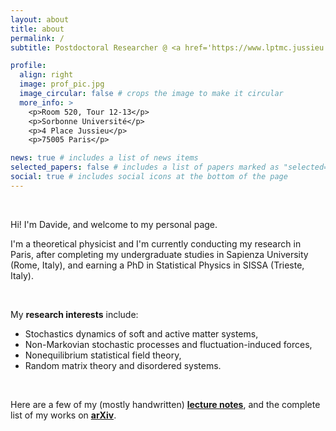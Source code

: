 ```yaml
---
layout: about
title: about
permalink: /
subtitle: Postdoctoral Researcher @ <a href='https://www.lptmc.jussieu.fr/users/venturelli'>LPTMC</a>, Sorbonne Université (Paris, France)

profile:
  align: right
  image: prof_pic.jpg
  image_circular: false # crops the image to make it circular
  more_info: >
    <p>Room 520, Tour 12-13</p>
    <p>Sorbonne Université</p>
    <p>4 Place Jussieu</p>
    <p>75005 Paris</p>

news: true # includes a list of news items
selected_papers: false # includes a list of papers marked as "selected={true}"
social: true # includes social icons at the bottom of the page
---
```


<p>&nbsp;</p>
Hi! I'm Davide, and welcome to my personal page.

I'm a theoretical physicist and I'm currently conducting my research in Paris, after completing my undergraduate studies in Sapienza University (Rome, Italy), and earning a PhD in Statistical Physics in SISSA (Trieste, Italy). 

<p>&nbsp;</p>
<p>My <strong>research interests</strong> include:</p>
<ul>
<li>Stochastics dynamics of soft and active matter systems,</li>
<li>Non-Markovian stochastic processes and fluctuation-induced forces,</li>
<li>Nonequilibrium statistical field theory,</li>
<li>Random matrix theory and disordered systems.</li>
</ul>
<p>&nbsp;</p>

<p>Here are a few of my (mostly handwritten) <a href="https://drive.google.com/drive/folders/1VeK75YjsT5_0UOcaRE0h-MaJ3YA-d1j0"><b>lecture notes</b></a>, and the complete list of my works on <a href="https://arxiv.org/a/venturelli_d_2.html"><b>arXiv</b></a>.</p>
<p>&nbsp;</p>
